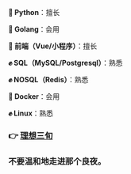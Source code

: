 
**💪 Python**：擅长

**👏 Golang**：会用

**💪 前端（Vue/小程序）**：擅长 

**✊ SQL（MySQL/Postgresql）**：熟悉 

**✊ NOSQL（Redis）**：熟悉

**👏 Docker**：会用 

**✊ Linux**：熟悉 


### 👉 <a href='https://django.pub' target="_blank">理想三旬</a>
### 不要温和地走进那个良夜。
